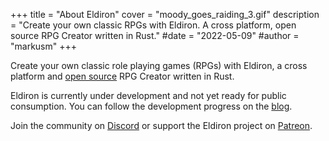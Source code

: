 +++
title = "About Eldiron"
cover = "moody_goes_raiding_3.gif"
description = "Create your own classic RPGs with Eldiron. A cross platform, open source RPG Creator written in Rust."
#date = "2022-05-09"
#author = "markusm"
+++

Create your own classic role playing games (RPGs) with Eldiron, a cross platform and [open source](https://github.com/markusmoenig/Eldiron) RPG Creator written in Rust.

Eldiron is currently under development and not yet ready for public consumption. You can follow the development progress on the [blog](/blog).

Join the community on [Discord](https://discord.gg/ZrNj6baSZU) or support the Eldiron project on [Patreon]().